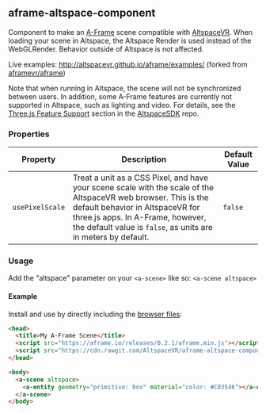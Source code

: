 ## aframe-altspace-component

Component to make an [A-Frame](https://aframe.io) scene compatible with [AltspaceVR](http://altvr.com). When loading your scene in Altspace, the Altspace Render is used instead of the WebGLRender. Behavior outside of Altspace is not affected.

Live examples: http://altspacevr.github.io/aframe/examples/ (forked from [aframevr/aframe](https://github.com/aframevr/aframe))

Note that when running in Altspace, the scene will not be synchronized between users.  In addition, some A-Frame features are currently not supported in Altspace, such as lighting and video.  For details, see the [Three.js Feature Support](http://github.com/AltspaceVR/AltspaceSDK#threejs-feature-support) section in the [AltspaceSDK](http://github.com/AltspaceVR/AltspaceSDK) repo. 

### Properties

| Property  | Description | Default Value |
| --------  | ----------- | ------------- |
| `usePixelScale` | Treat a unit as a CSS Pixel, and have your scene scale with the scale of the AltspaceVR web browser. This is the default behavior in AltspaceVR for three.js apps. In A-Frame, however, the default value is `false`, as units are in meters by default. | `false`

### Usage
Add the "altspace" parameter on your `<a-scene>` like so: `<a-scene altspace>`


#### Example

Install and use by directly including the [browser files](dist):

```html
<head>
  <title>My A-Frame Scene</title>
  <script src="https://aframe.io/releases/0.2.1/aframe.min.js"></script>
  <script src="https://cdn.rawgit.com/AltspaceVR/aframe-altspace-component/v0.2.0/dist/aframe-altspace-component.min.js"></script>
</head>

<body>
  <a-scene altspace>
    <a-entity geometry="primitive: box" material="color: #C03546"></a-entity>
  </a-scene>
</body>
```
